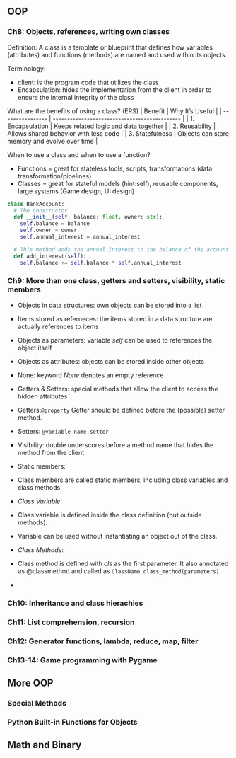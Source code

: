 ## OOP
### Ch8: Objects, references, writing own classes
Definition: A class is a template or blueprint that defines how variables (attributes) and functions (methods) are named and used within its objects.

Terminology:
- client: is the program code that utilizes the class
- Encapsulation: hides the implementation from the client in order to ensure the internal integrity of the class

What are the benefits of using a class? (ERS)
| Benefit          | Why It’s Useful                               |
| ---------------- | --------------------------------------------- |
| 1. Encapsulation | Keeps related logic and data together         |
| 2. Reusability   | Allows shared behavior with less code         |
| 3. Statefulness  | Objects can store memory and evolve over time |

When to use a class and when to use a function?
- Functions = great for stateless tools, scripts, transformations (data transformation/pipelines)
- Classes = great for stateful models (hint:self), reusable components, large systems (Game design, UI design)

```python
class BankAccount:
  # The constructor
  def __init__(self, balance: float, owner: str):
    self.balance = balance
    self.owner = owner
    self.annual_interest = annual_interest

  # This method adds the annual interest to the balance of the account
  def add_interest(self):
    self.balance += self.balance * self.annual_interest
```

### Ch9: More than one class, getters and setters, visibility, static members
- Objects in data structures: own objects can be stored into a list
- Items stored as referneces: the items stored in a data structure are actually references to items
- Objects as parameters: variable *self* can be used to references the object itself
- Objects as attributes: objects can be stored inside other objects
- None: keyword *None* denotes an empty reference
  
- Getters & Setters: special methods that allow the client to access the hidden attributes
- Getters:`@property` Getter should be defined before the (possible) setter method.
- Setters: `@variable_name.setter`

- Visibility: double underscores before a method name that hides the method from the client

- Static members:
- Class members are called static members, including class variables and class methods.
- *Class Variable*:
- Class variable is defined inside the class definition (but outside methods).
- Variable can be used without instantiating an object out of the class.
- *Class Methods*:
- Class method is defined with *cls* as the first parameter. It also annotated as @classmethod and called as `ClassName.class_method(parameters)`

- 
  



### Ch10: Inheritance and class hierachies
### Ch11: List comprehension, recursion
### Ch12: Generator functions, lambda, reduce, map, filter
### Ch13-14: Game programming with Pygame

## More OOP
### Special Methods
### Python Built-in Functions for Objects

## Math and Binary

